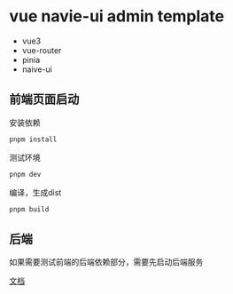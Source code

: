 # vue navie-ui admin template
- vue3
- vue-router
- pinia
- naive-ui

## 前端页面启动

安装依赖
```sh
pnpm install
```

测试环境
```sh
pnpm dev
```

编译，生成dist
```sh
pnpm build
```

## 后端
如果需要测试前端的后端依赖部分，需要先启动后端服务

[文档](./server/README.md)
